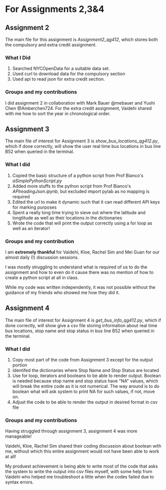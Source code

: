 # For Assignments 2,3&4

## Assignment 2

The main file for this assignment is _Assignment2_qg412_, which stores both the compulsory and extra credit assignment. 

### What I Did
 1) Searched NYCOpenData for a suitable data set.
 2) Used curl to download data for the compulsory section
 3) Used api to read json for extra credit section. 

### Groups and my contributions
I did assignment 2 in collaboration with Mark Bauer @mebauer and Yushi Chen @Amberchen724. 
For the extra credit assignment, Vaidehi shared with me how to sort the year in chronological order.  

## Assignment 3

The main file of interest for Assignment 3 is _show_bus_locations_qg412.py_, which if done correctly, will show the user real time bus locations in bus line B52 when queried in the terminal. 

### What I did 
1. Copied the basic structure of a python script from Prof Bianco's _aSimplePythonScript.py_
2. Added more stuffs to the python script from Prof Bianco's _APIreadingJson.ipynb_, but excluded import pylab as no mapping is required 
3. Edited the url to make it dynamic such that it can read different API keys for marking purposes
4. Spent a really long time trying to sieve out where the latitude and longtitude as well as their locations in the dictionaries
5. Wrote the code that will print the output correctly using a for loop as well as an iterator!

### Groups and my contribution
I am **extremely thankful** for Vaidehi, Kloe, Rachel Sim and Mei Guan for our almost daily (!) discussion sessions. 

I was mostly struggling to understand what is required of us to do the assignment and how to even do it cause there was no mention of how to create a python script at all in class. 

While my code was written independently, it was not possible without the guidance of my friends who showed me how they did it.

## Assignment 4

The main file of interest for Assignment 4 is _get_bus_info_qg412.py_, which if done correctly, will show give a csv file storing information about real time bus locations, stop name and stop status in bus line B52 when queried in the terminal. 

### What I did
1) Copy most part of the code from Assignment 3 except for the output portion
2) Identifed the dictionaries where Stop Name and Stop Status are located
3) Use for loop, iterators and booleans to be able to render output. Boolean is needed because stop name and stop status have "NA" values, which will break the entire code as it is not numerical. The way around is to do boolean what will ask system to print NA for such values, if not, move on. 
4) Adjust the code to be able to render the output in desired format in csv file

### Groups and my contributions
Having struggled through assignment 3, assignment 4 was more manageable! 

Vaidehi, Kloe, Rachel Sim shared their coding discussion about boolean with me, without which this entire assignment would not have been able to work at all! 

My produest achievement is being able to write most of the code that asks the system to write the output into csv files myself, with some help from Vaidehi who helped me troubleshoot a little when the codes failed due to syntax errors.  